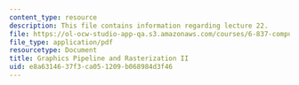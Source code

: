 ```yaml
---
content_type: resource
description: This file contains information regarding lecture 22.
file: https://ol-ocw-studio-app-qa.s3.amazonaws.com/courses/6-837-computer-graphics-fall-2012/e8a6314637f3ca051209b068984d3f46_MIT6_837F12_Lec22.pdf
file_type: application/pdf
resourcetype: Document
title: Graphics Pipeline and Rasterization II
uid: e8a63146-37f3-ca05-1209-b068984d3f46
---
```

